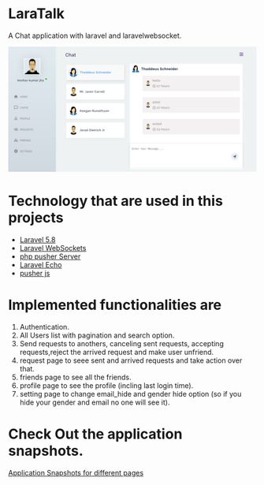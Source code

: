 # LaraTalk
A Chat application with laravel and laravelwebsocket.

![alt text](public/assets/images/chat.png)


# Technology that are used in this projects
* [Laravel 5.8](https://laravel.com/docs/5.8)
* [Laravel WebSockets](https://docs.beyondco.de/laravel-websockets/1.0/getting-started/introduction.html)
* [php pusher Server](https://github.com/pusher/pusher-http-php)
* [Laravel Echo](https://github.com/laravel/echo)
* [pusher js](https://github.com/pusher/pusher-js)


# Implemented functionalities are

1. Authentication.
2. All Users list with pagination and search option.
3. Send requests to anothers, canceling sent requests, accepting requests,reject the arrived request and make user unfriend.
4. request page to seee sent and arrived requests and take action over that.
5. friends page to see all the friends.
6. profile page to see the profile (incling last login time).
7. setting page to change email_hide and gender hide option (so if you hide your gender and email no one will see it).


# Check Out the application snapshots.

[Application Snapshots for different pages](https://github.com/keshav98/LaraTalk/tree/master/public/assets/images)

